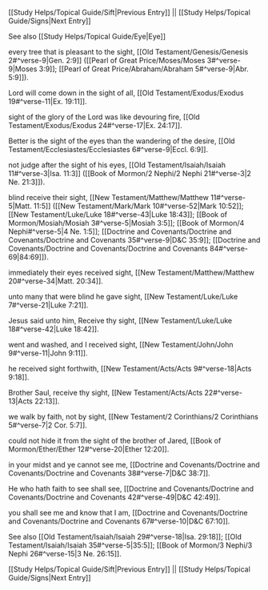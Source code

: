 [[Study Helps/Topical Guide/Sift|Previous Entry]]  ||  [[Study Helps/Topical Guide/Signs|Next Entry]]

 See also [[Study Helps/Topical Guide/Eye|Eye]]

 every tree that is pleasant to the sight, [[Old Testament/Genesis/Genesis 2#^verse-9|Gen. 2:9]] ([[Pearl of Great Price/Moses/Moses 3#^verse-9|Moses 3:9]]; [[Pearl of Great Price/Abraham/Abraham 5#^verse-9|Abr. 5:9]]).

 Lord will come down in the sight of all, [[Old Testament/Exodus/Exodus 19#^verse-11|Ex. 19:11]].

 sight of the glory of the Lord was like devouring fire, [[Old Testament/Exodus/Exodus 24#^verse-17|Ex. 24:17]].

 Better is the sight of the eyes than the wandering of the desire, [[Old Testament/Ecclesiastes/Ecclesiastes 6#^verse-9|Eccl. 6:9]].

 not judge after the sight of his eyes, [[Old Testament/Isaiah/Isaiah 11#^verse-3|Isa. 11:3]] ([[Book of Mormon/2 Nephi/2 Nephi 21#^verse-3|2 Ne. 21:3]]).

 blind receive their sight, [[New Testament/Matthew/Matthew 11#^verse-5|Matt. 11:5]] ([[New Testament/Mark/Mark 10#^verse-52|Mark 10:52]]; [[New Testament/Luke/Luke 18#^verse-43|Luke 18:43]]; [[Book of Mormon/Mosiah/Mosiah 3#^verse-5|Mosiah 3:5]]; [[Book of Mormon/4 Nephi#^verse-5|4 Ne. 1:5]]; [[Doctrine and Covenants/Doctrine and Covenants/Doctrine and Covenants 35#^verse-9|D&C 35:9]]; [[Doctrine and Covenants/Doctrine and Covenants/Doctrine and Covenants 84#^verse-69|84:69]]).

 immediately their eyes received sight, [[New Testament/Matthew/Matthew 20#^verse-34|Matt. 20:34]].

 unto many that were blind he gave sight, [[New Testament/Luke/Luke 7#^verse-21|Luke 7:21]].

 Jesus said unto him, Receive thy sight, [[New Testament/Luke/Luke 18#^verse-42|Luke 18:42]].

 went and washed, and I received sight, [[New Testament/John/John 9#^verse-11|John 9:11]].

 he received sight forthwith, [[New Testament/Acts/Acts 9#^verse-18|Acts 9:18]].

 Brother Saul, receive thy sight, [[New Testament/Acts/Acts 22#^verse-13|Acts 22:13]].

 we walk by faith, not by sight, [[New Testament/2 Corinthians/2 Corinthians 5#^verse-7|2 Cor. 5:7]].

 could not hide it from the sight of the brother of Jared, [[Book of Mormon/Ether/Ether 12#^verse-20|Ether 12:20]].

 in your midst and ye cannot see me, [[Doctrine and Covenants/Doctrine and Covenants/Doctrine and Covenants 38#^verse-7|D&C 38:7]].

 He who hath faith to see shall see, [[Doctrine and Covenants/Doctrine and Covenants/Doctrine and Covenants 42#^verse-49|D&C 42:49]].

 you shall see me and know that I am, [[Doctrine and Covenants/Doctrine and Covenants/Doctrine and Covenants 67#^verse-10|D&C 67:10]].

 See also [[Old Testament/Isaiah/Isaiah 29#^verse-18|Isa. 29:18]]; [[Old Testament/Isaiah/Isaiah 35#^verse-5|35:5]]; [[Book of Mormon/3 Nephi/3 Nephi 26#^verse-15|3 Ne. 26:15]].

[[Study Helps/Topical Guide/Sift|Previous Entry]]  ||  [[Study Helps/Topical Guide/Signs|Next Entry]]